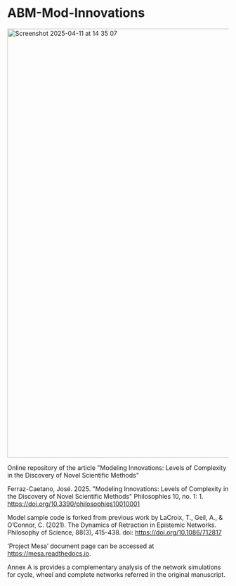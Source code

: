 # ABM-Mod-Innovations

<img width="976" alt="Screenshot 2025-04-11 at 14 35 07" src="https://github.com/user-attachments/assets/211f509a-64c5-47da-972b-29ea4e919ded" />

Online repository of the article "Modeling Innovations: Levels of Complexity in the Discovery of Novel Scientific Methods"

Ferraz-Caetano, José. 2025. "Modeling Innovations: Levels of Complexity in the Discovery of Novel Scientific Methods" Philosophies 10, no. 1: 1. https://doi.org/10.3390/philosophies10010001

Model sample code is forked from previous work by LaCroix, T., Geil, A., & O’Connor, C. (2021). The Dynamics of Retraction in Epistemic Networks. Philosophy of Science, 88(3), 415-438. doi: https://doi.org/10.1086/712817

‘Project Mesa’ document page can be accessed at https://mesa.readthedocs.io.

Annex A is provides a complementary analysis of the network simulations for cycle, wheel and complete networks referred in the original manuscript.
